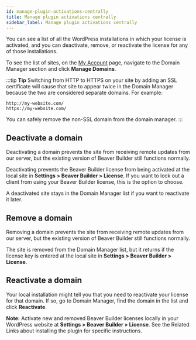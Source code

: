 ```yaml
---
id: manage-plugin-activations-centrally
title: Manage plugin activations centrally
sidebar_label: Manage plugin activations centrally
---
```


You can see a list of all the WordPress installations in which your license is
activated, and you can deactivate, remove, or reactivate the license for any
of those installations.

To see the list of sites, on the  [My Account](https://www.wpbeaverbuilder.com/my-account/) page, navigate to the Domain Manager section and click **Manage Domains**.

:::tip **Tip**
Switching from HTTP to HTTPS on your site by adding an SSL certificate will cause that site to appear twice in the Domain Manager because the two are considered separate domains. For example:

```markup
http://my-website.com/
https://my-website.com/
```

You can safely remove the non-SSL domain from the domain manager.
:::

## Deactivate a domain

Deactivating a domain prevents the site from receiving remote updates from our
server, but the existing version of Beaver Builder still functions normally.

Deactivating prevents the Beaver Builder license from being activated at the
local site in **Settings > Beaver Builder > License**.  If you want to lock
out a client from using your Beaver Builder license, this is the option to
choose.

A deactivated site stays in the Domain Manager list if you want to reactivate
it later.

## Remove a domain

Removing a domain prevents the site from receiving remote updates from our
server, but the existing version of Beaver Builder still functions normally.

The site is removed from the Domain Manager list, but it returns if the
license key is entered at the local site in  **Settings > Beaver Builder >
License**.

## Reactivate a domain

Your local installation might tell you that you need to reactivate your
license for that domain. If so, go to Domain Manager, find the domain in the
list and click **Reactivate**.

**Note:** Activate new and removed Beaver Builder licenses locally in your
WordPress website at **Settings > Beaver Builder > License**. See the Related
Links about installing the plugin for specific instructions.
